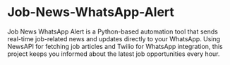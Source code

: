 # Job-News-WhatsApp-Alert
Job News WhatsApp Alert is a Python-based automation tool that sends real-time job-related news and updates directly to your WhatsApp. Using NewsAPI for fetching job articles and Twilio for WhatsApp integration, this project keeps you informed about the latest job opportunities every hour.
